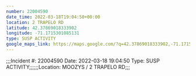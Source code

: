 ```yaml
---
number: 22004590
date_time: 2022-03-18T19:04:50+00:00
location: 2 TRAPELO RD
latitude: 42.37869018333902
longitude: -71.1715301085131
type: SUSP ACTIVITY
google_maps_link: https://maps.google.com/?q=42.37869018333902,-71.1715301085131
---
```


;;;Incident #: 22004590  Date: 2022-03-18 19:04:50   Type: SUSP ACTIVITY;;;;;;Location: MOOZYS / 2 TRAPELO RD;;;
